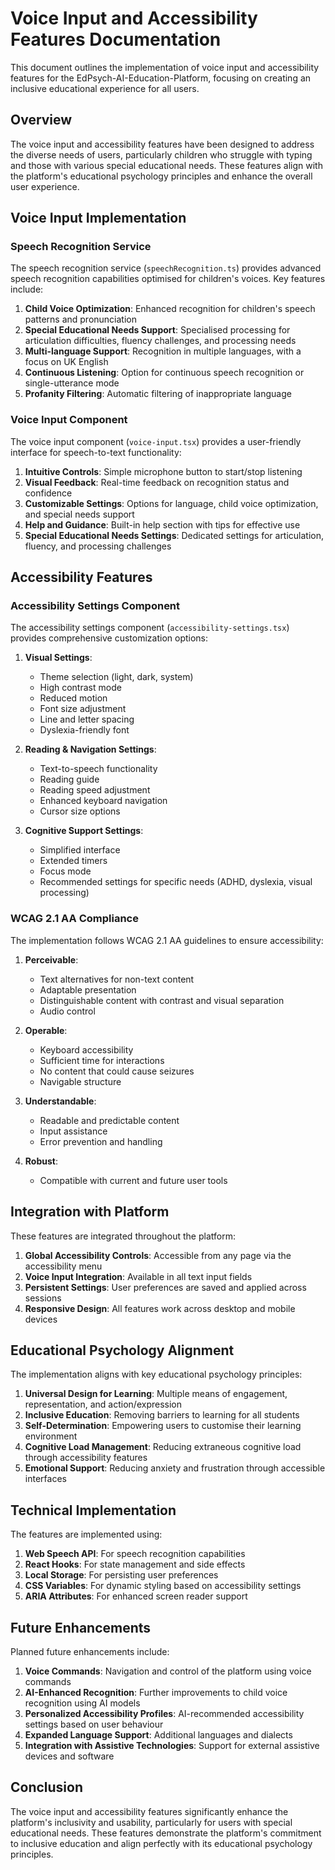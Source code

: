 # Voice Input and Accessibility Features Documentation

This document outlines the implementation of voice input and accessibility features for the EdPsych-AI-Education-Platform, focusing on creating an inclusive educational experience for all users.

## Overview

The voice input and accessibility features have been designed to address the diverse needs of users, particularly children who struggle with typing and those with various special educational needs. These features align with the platform's educational psychology principles and enhance the overall user experience.

## Voice Input Implementation

### Speech Recognition Service

The speech recognition service (`speechRecognition.ts`) provides advanced speech recognition capabilities optimised for children's voices. Key features include:

1. **Child Voice Optimization**: Enhanced recognition for children's speech patterns and pronunciation
2. **Special Educational Needs Support**: Specialised processing for articulation difficulties, fluency challenges, and processing needs
3. **Multi-language Support**: Recognition in multiple languages, with a focus on UK English
4. **Continuous Listening**: Option for continuous speech recognition or single-utterance mode
5. **Profanity Filtering**: Automatic filtering of inappropriate language

### Voice Input Component

The voice input component (`voice-input.tsx`) provides a user-friendly interface for speech-to-text functionality:

1. **Intuitive Controls**: Simple microphone button to start/stop listening
2. **Visual Feedback**: Real-time feedback on recognition status and confidence
3. **Customizable Settings**: Options for language, child voice optimization, and special needs support
4. **Help and Guidance**: Built-in help section with tips for effective use
5. **Special Educational Needs Settings**: Dedicated settings for articulation, fluency, and processing challenges

## Accessibility Features

### Accessibility Settings Component

The accessibility settings component (`accessibility-settings.tsx`) provides comprehensive customization options:

1. **Visual Settings**:
   - Theme selection (light, dark, system)
   - High contrast mode
   - Reduced motion
   - Font size adjustment
   - Line and letter spacing
   - Dyslexia-friendly font

2. **Reading & Navigation Settings**:
   - Text-to-speech functionality
   - Reading guide
   - Reading speed adjustment
   - Enhanced keyboard navigation
   - Cursor size options

3. **Cognitive Support Settings**:
   - Simplified interface
   - Extended timers
   - Focus mode
   - Recommended settings for specific needs (ADHD, dyslexia, visual processing)

### WCAG 2.1 AA Compliance

The implementation follows WCAG 2.1 AA guidelines to ensure accessibility:

1. **Perceivable**:
   - Text alternatives for non-text content
   - Adaptable presentation
   - Distinguishable content with contrast and visual separation
   - Audio control

2. **Operable**:
   - Keyboard accessibility
   - Sufficient time for interactions
   - No content that could cause seizures
   - Navigable structure

3. **Understandable**:
   - Readable and predictable content
   - Input assistance
   - Error prevention and handling

4. **Robust**:
   - Compatible with current and future user tools

## Integration with Platform

These features are integrated throughout the platform:

1. **Global Accessibility Controls**: Accessible from any page via the accessibility menu
2. **Voice Input Integration**: Available in all text input fields
3. **Persistent Settings**: User preferences are saved and applied across sessions
4. **Responsive Design**: All features work across desktop and mobile devices

## Educational Psychology Alignment

The implementation aligns with key educational psychology principles:

1. **Universal Design for Learning**: Multiple means of engagement, representation, and action/expression
2. **Inclusive Education**: Removing barriers to learning for all students
3. **Self-Determination**: Empowering users to customise their learning environment
4. **Cognitive Load Management**: Reducing extraneous cognitive load through accessibility features
5. **Emotional Support**: Reducing anxiety and frustration through accessible interfaces

## Technical Implementation

The features are implemented using:

1. **Web Speech API**: For speech recognition capabilities
2. **React Hooks**: For state management and side effects
3. **Local Storage**: For persisting user preferences
4. **CSS Variables**: For dynamic styling based on accessibility settings
5. **ARIA Attributes**: For enhanced screen reader support

## Future Enhancements

Planned future enhancements include:

1. **Voice Commands**: Navigation and control of the platform using voice commands
2. **AI-Enhanced Recognition**: Further improvements to child voice recognition using AI models
3. **Personalized Accessibility Profiles**: AI-recommended accessibility settings based on user behaviour
4. **Expanded Language Support**: Additional languages and dialects
5. **Integration with Assistive Technologies**: Support for external assistive devices and software

## Conclusion

The voice input and accessibility features significantly enhance the platform's inclusivity and usability, particularly for users with special educational needs. These features demonstrate the platform's commitment to inclusive education and align perfectly with its educational psychology principles.
